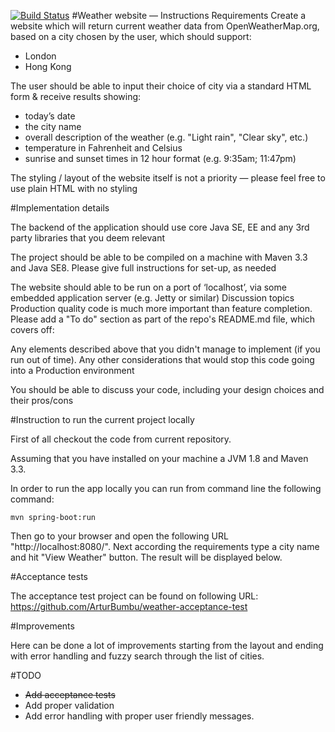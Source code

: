 [![Build Status](https://travis-ci.org/ArturBumbu/weather-site.svg?branch=master)](https://travis-ci.org/ArturBumbu/weather-site)
#Weather website — Instructions
Requirements
Create a website which will return current weather data from OpenWeatherMap.org, based on a city chosen by the user, which should support:

* London
* Hong Kong

The user should be able to input their choice of city via a standard HTML form & receive results showing:

* today’s date
* the city name
* overall description of the weather (e.g. "Light rain", "Clear sky", etc.)<br/>
* temperature in Fahrenheit and Celsius
* sunrise and sunset times in 12 hour format (e.g. 9:35am; 11:47pm)

The styling / layout of the website itself is not a priority — please feel free to use plain HTML with no styling

#Implementation details

The backend of the application should use core Java SE, EE and any 3rd party libraries that you deem relevant

The project should be able to be compiled on a machine with Maven 3.3 and Java SE8. Please give full instructions for set-up, as needed

The website should able to be run on a port of ‘localhost’, via some embedded application server (e.g. Jetty or similar)
Discussion topics
Production quality code is much more important than feature completion. Please add a "To do" section as part of the repo's README.md file, which covers off:

Any elements described above that you didn't manage to implement (if you run out of time).
Any other considerations that would stop this code going into a Production environment

You should be able to discuss your code, including your design choices and their pros/cons

#Instruction to run the current project locally

First of all checkout the code from current repository.

Assuming that you have installed on your machine a JVM 1.8 and Maven 3.3.

In order to run the app locally you can run from command line the following command:
 ```
 mvn spring-boot:run
 ```

 Then go to your browser and open the following URL "http://localhost:8080/". Next according the requirements type a city name and hit "View Weather" button. The result will be displayed below.

#Acceptance tests

The acceptance test project can be found on following URL: https://github.com/ArturBumbu/weather-acceptance-test

#Improvements

Here can be done a lot of improvements starting from the layout and ending with error handling and fuzzy search through the list of cities.

#TODO

* <s>Add acceptance tests </s>
* Add proper validation<br/>
* Add error handling with proper user friendly messages.